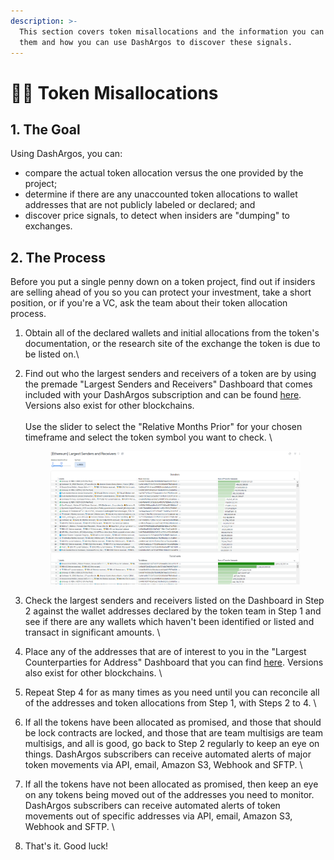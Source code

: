 ```yaml
---
description: >-
  This section covers token misallocations and the information you can get from
  them and how you can use DashArgos to discover these signals.
---
```


# 🤷‍♂️ Token Misallocations

## 1. The Goal&#x20;

Using DashArgos, you can:&#x20;

* compare the actual token allocation versus the one provided by the project;&#x20;
* determine if there are any unaccounted token allocations to wallet addresses that are not publicly labeled or declared; and&#x20;
* discover price signals, to detect when insiders are "dumping" to exchanges.&#x20;



## 2. The Process

Before you put a single penny down on a token project, find out if insiders are selling ahead of you so you can protect your investment, take a short position, or if you're a VC, ask the team about their token allocation process.&#x20;

1. Obtain all of the declared wallets and initial allocations from the token's documentation, or the research site of the exchange the token is due to be listed on.\

2.  Find out who the largest senders and receivers of a token are by using the premade "Largest Senders and Receivers" Dashboard that comes included with your DashArgos subscription and can be found [here](https://dashargos.chainargos.com/dashboards/162?Relative+Months+Prior=%5B0%2C48%5D\&Symbol=). Versions also exist for other blockchains.  \
    \
    Use the slider to select the "Relative Months Prior" for your chosen timeframe and select the token symbol you want to check. \


    <figure><img src="../../.gitbook/assets/image (40).png" alt=""><figcaption></figcaption></figure>
3. Check the largest senders and receivers listed on the Dashboard in Step 2 against the wallet addresses declared by the token team in Step 1 and see if there are any wallets which haven't been identified or listed and transact in significant amounts. \

4. Place any of the addresses that are of interest to you in the "Largest Counterparties for Address" Dashboard that you can find [here](https://dashargos.chainargos.com/dashboards/57?To+or+From+Address=\&Symbol=). Versions also exist for other blockchains.   \

5. Repeat Step 4 for as many times as you need until you can reconcile all of the addresses and token allocations from Step 1, with Steps 2 to 4. \

6. If all the tokens have been allocated as promised, and those that should be lock contracts are locked, and those that are team multisigs are team multisigs, and all is good, go back to Step 2 regularly to keep an eye on things. DashArgos subscribers can receive automated alerts of major token movements via API, email, Amazon S3, Webhook and SFTP. \

7. If all the tokens have not been allocated as promised, then keep an eye on any tokens being moved out of the addresses you need to monitor. DashArgos subscribers can receive automated alerts of token movements out of specific addresses via API, email, Amazon S3, Webhook and SFTP. \

8. That's it. Good luck!&#x20;
